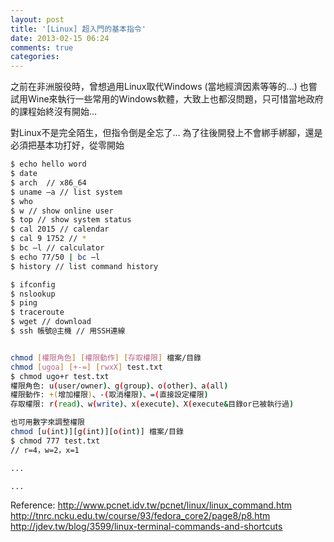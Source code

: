```yaml
---
layout: post
title: '[Linux] 超入門的基本指令'
date: 2013-02-15 06:24
comments: true
categories: 
---
```

之前在非洲服役時，曾想過用Linux取代Windows (當地經濟因素等等的...)
也嘗試用Wine來執行一些常用的Windows軟體，大致上也都沒問題，只可惜當地政府的課程始終沒有開始...

對Linux不是完全陌生，但指令倒是全忘了...
為了往後開發上不會綁手綁腳，還是必須把基本功打好，從零開始

``` bash 系統資訊
$ echo hello word
$ date
$ arch 	// x86_64
$ uname –a // list system
$ who
$ w // show online user
$ top // show system status
$ cal 2015 // calendar
$ cal 9 1752 // *
$ bc –l // calculator
$ echo 77/50 | bc –l
$ history // list command history
```

``` bash 網路
$ ifconfig
$ nslookup
$ ping
$ traceroute
$ wget // download
$ ssh 帳號@主機	// 用SSH連線
```

``` bash chmod 調整檔案權限

chmod [權限角色] [權限動作] [存取權限] 檔案/目錄
chmod [ugoa] [+-=] [rwxX] test.txt
$ chmod ugo+r test.txt 
權限角色: u(user/owner)、g(group)、o(other)、a(all)
權限動作: +(增加權限)、-(取消權限)、=(直接設定權限)
存取權限: r(read)、w(write)、x(execute)、X(execute&目錄or已被執行過)

也可用數字來調整權限
chmod [u(int)][g(int)][o(int)] 檔案/目錄
$ chmod 777 test.txt
// r=4，w=2，x=1 

```


``` bash grep
...
```

``` bash tail
...
```
Reference:
http://www.pcnet.idv.tw/pcnet/linux/linux_command.htm
http://tnrc.ncku.edu.tw/course/93/fedora_core2/page8/p8.htm
http://jdev.tw/blog/3599/linux-terminal-commands-and-shortcuts